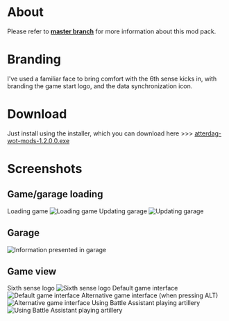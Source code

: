 # About #
Please refer to **[master branch](https://github.com/atterdag/atterdag-wot-mods)** for more information about this mod pack.

# Branding #
I've used a familiar face to bring comfort with the 6th sense kicks in, with branding the game start logo, and the data synchronization icon.

# Download #
Just install using the installer, which you can download here >>>  [atterdag-wot-mods-1.2.0.0.exe](https://dl.dropboxusercontent.com/u/11915528/wot/atterdag-wot-mods-1.2.0.0.exe)

# Screenshots #
## Game/garage loading ##
Loading game
![Loading game](https://raw.githubusercontent.com/atterdag/atterdag-wot-mods/atterdag/atterdag-wot-mods/screenshots/loading.jpg)
Updating garage
![Updating garage](https://raw.githubusercontent.com/atterdag/atterdag-wot-mods/atterdag/atterdag-wot-mods/screenshots/updating.jpg)
## Garage ##
![Information presented in garage](https://raw.githubusercontent.com/atterdag/atterdag-wot-mods/atterdag/atterdag-wot-mods/screenshots/garage.jpg)
## Game view ##
Sixth sense logo
![Sixth sense logo](https://raw.githubusercontent.com/atterdag/atterdag-wot-mods/atterdag/atterdag-wot-mods/screenshots/sixthsense.jpg)
Default game interface
![Default game interface](https://raw.githubusercontent.com/atterdag/atterdag-wot-mods/atterdag/atterdag-wot-mods/screenshots/default.jpg)
Alternative game interface (when pressing ALT)
![Alternative game interface](https://raw.githubusercontent.com/atterdag/atterdag-wot-mods/atterdag/atterdag-wot-mods/screenshots/alternative.jpg)
Using Battle Assistant playing artillery
![Using Battle Assistant playing artillery](https://raw.githubusercontent.com/atterdag/atterdag-wot-mods/atterdag/atterdag-wot-mods/screenshots/battleassistant.jpg)
